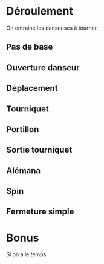 

Déroulement
===========

On entraine les danseuses à tourner.


Pas de base
-----------


Ouverture danseur
-----------------


Déplacement
-----------


Tourniquet
----------


Portillon
---------


Sortie tourniquet
-----------------


Alémana
-------


Spin
----

Fermeture simple
----------------



Bonus
=====
Si on a le temps.
